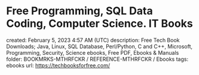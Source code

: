 # Free Programming, SQL Data Coding, Computer Science. IT Books

created: February 5, 2023 4:57 AM (UTC)
description: Free Tech Book Downloads; Java, Linux, SQL Database, Perl/Python, C and C++, Microsoft, Programming, Security, Science ebooks, Free PDF, Ebooks & Manuals
folder: BOOKMRKS-MTHRFCKR / REFERENCE-MTHRFCKR / Ebooks
tags: ebooks
url: https://techbooksforfree.com/